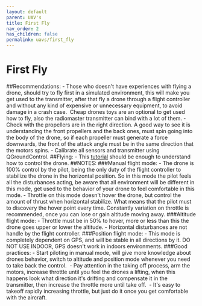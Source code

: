 ```yaml
---
layout: default
parent: UAV's
title: First Fly
nav_order: 2
has_children: false
permalink: uavs/first_fly
---
```


# First Fly
  ##Recommendations:
    - Those who doesn't have experiences with flying a drone, should try to fly first in a simulated environment, this will make you get used to the transmitter, after that fly a drone through a flight controller and without any kind of expensive or unnecessary equipment, to avoid damage in a crash case.  Cheap drones toys are an optional to get used how to fly, also the radiomaster transmitter can bind with a lot of them.
    - Check with the propellers are in the right direction. A good way to see it is understanding the front propellers and the back ones, must spin going into the body of the drone, so if each propeller must generate a force downwards, the front of the attack angle must be in the same direction that the motors spins. 
    - Calibrate all sensors and transmitter using QGroundControl.
  ##Flying:
    - This [tutorial](https://youtu.be/2U1khK2NeVo) should be enough to understand how to control the drone.
  ##NOTES:
    ###Manual flight mode:
      - The drone is 100% control by the pilot, being the only duty of the flight controller to stabilize the drone in the horizontal position. So in this mode the pilot feels all the disturbances acting, be aware that all environment will be different in this mode, get used to the behavior of your drone to feel comfortable in this mode.
      - Throttle on this mode doesn't hover the drone, but control the amount of thrust when horizontal stabilize. What means that the pilot must to discovery the hover point every time. Constantly variation on throttle is recommended, once you can lose or gain altitude moving away.
    ###Altitude flight mode:
      - Throttle must be in 50% to hover, more or less than this the drone goes upper or lower the altitude.
      - Horizontal disturbances are not handle by the flight controller.
    ###Position flight mode:
      - This mode is completely dependent on GPS, and will be stable in all directions by it. DO NOT USE INDOOR, GPS doesn't work in indoors environments.
    ###Good practices:
      - Start piloting in manual mode, will give more knowledge about drones behavior, switch to altitude and position mode whenever you need to take back the control. 
      - Pay attention in the taking off process, arm the motors, increase throttle until you feel the drones a lifting, when this happens look what direction it's drifting and compensate it in the transmitter, then increase the throttle more until take off. 
      - It's easy to takeoff rapidly increasing throttle, but just do it once you get comfortable with the aircraft.
